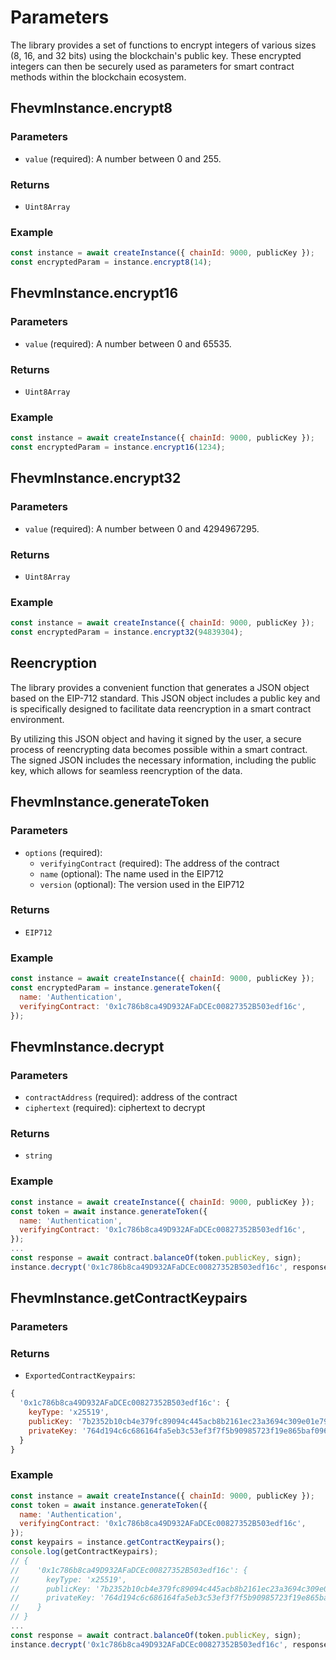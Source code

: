 # Parameters

The library provides a set of functions to encrypt integers of various sizes (8, 16, and 32 bits) using the blockchain's public key. These encrypted integers can then be securely used as parameters for smart contract methods within the blockchain ecosystem.

## FhevmInstance.encrypt8

### Parameters

- `value` (required): A number between 0 and 255.

### Returns

- `Uint8Array`

### Example

```javascript
const instance = await createInstance({ chainId: 9000, publicKey });
const encryptedParam = instance.encrypt8(14);
```

## FhevmInstance.encrypt16

### Parameters

- `value` (required): A number between 0 and 65535.

### Returns

- `Uint8Array`

### Example

```javascript
const instance = await createInstance({ chainId: 9000, publicKey });
const encryptedParam = instance.encrypt16(1234);
```

## FhevmInstance.encrypt32

### Parameters

- `value` (required): A number between 0 and 4294967295.

### Returns

- `Uint8Array`

### Example

```javascript
const instance = await createInstance({ chainId: 9000, publicKey });
const encryptedParam = instance.encrypt32(94839304);
```

## Reencryption

The library provides a convenient function that generates a JSON object based on the EIP-712 standard. This JSON object includes a public key and is specifically designed to facilitate data reencryption in a smart contract environment.

By utilizing this JSON object and having it signed by the user, a secure process of reencrypting data becomes possible within a smart contract. The signed JSON includes the necessary information, including the public key, which allows for seamless reencryption of the data.

## FhevmInstance.generateToken

### Parameters

- `options` (required):
  - `verifyingContract` (required): The address of the contract
  - `name` (optional): The name used in the EIP712
  - `version` (optional): The version used in the EIP712

### Returns

- `EIP712`

### Example

```javascript
const instance = await createInstance({ chainId: 9000, publicKey });
const encryptedParam = instance.generateToken({
  name: 'Authentication',
  verifyingContract: '0x1c786b8ca49D932AFaDCEc00827352B503edf16c',
});
```

## FhevmInstance.decrypt

### Parameters

- `contractAddress` (required): address of the contract
- `ciphertext` (required): ciphertext to decrypt

### Returns

- `string`

### Example

```javascript
const instance = await createInstance({ chainId: 9000, publicKey });
const token = await instance.generateToken({
  name: 'Authentication',
  verifyingContract: '0x1c786b8ca49D932AFaDCEc00827352B503edf16c',
});
...
const response = await contract.balanceOf(token.publicKey, sign);
instance.decrypt('0x1c786b8ca49D932AFaDCEc00827352B503edf16c', response)

```

## FhevmInstance.getContractKeypairs

### Parameters

### Returns

- `ExportedContractKeypairs`:

```javascript
{
  '0x1c786b8ca49D932AFaDCEc00827352B503edf16c': {
    keyType: 'x25519',
    publicKey: '7b2352b10cb4e379fc89094c445acb8b2161ec23a3694c309e01e797ab2bae22',
    privateKey: '764d194c6c686164fa5eb3c53ef3f7f5b90985723f19e865baf0961dd28991eb',
  }
}
```

### Example

```javascript
const instance = await createInstance({ chainId: 9000, publicKey });
const token = await instance.generateToken({
  name: 'Authentication',
  verifyingContract: '0x1c786b8ca49D932AFaDCEc00827352B503edf16c',
});
const keypairs = instance.getContractKeypairs();
console.log(getContractKeypairs);
// {
//    '0x1c786b8ca49D932AFaDCEc00827352B503edf16c': {
//      keyType: 'x25519',
//      publicKey: '7b2352b10cb4e379fc89094c445acb8b2161ec23a3694c309e01e797ab2bae22',
//      privateKey: '764d194c6c686164fa5eb3c53ef3f7f5b90985723f19e865baf0961dd28991eb',
//    }
// }
...
const response = await contract.balanceOf(token.publicKey, sign);
instance.decrypt('0x1c786b8ca49D932AFaDCEc00827352B503edf16c', response)

```
